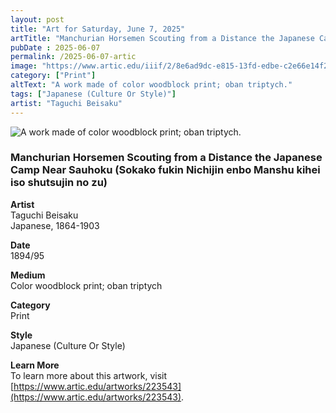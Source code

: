 ```yaml
---
layout: post
title: "Art for Saturday, June 7, 2025"
artTitle: "Manchurian Horsemen Scouting from a Distance the Japanese Camp Near Sauhoku (Sokako fukin Nichijin enbo Manshu kihei iso shutsujin no zu)"
pubDate : 2025-06-07
permalink: /2025-06-07-artic
image: "https://www.artic.edu/iiif/2/8e6ad9dc-e815-13fd-edbe-c2e66e14f247/full/1686,/0/default.jpg"
category: ["Print"]
altText: "A work made of color woodblock print; oban triptych."
tags: ["Japanese (Culture Or Style)"]
artist: "Taguchi Beisaku"
---
```

 
<img src='https://www.artic.edu/iiif/2/8e6ad9dc-e815-13fd-edbe-c2e66e14f247/full/1686,/0/default.jpg' alt='A work made of color woodblock print; oban triptych.' style='border-radius=5px'> 
 
### Manchurian Horsemen Scouting from a Distance the Japanese Camp Near Sauhoku (Sokako fukin Nichijin enbo Manshu kihei iso shutsujin no zu)
 
**Artist**<br>
Taguchi Beisaku<br>
Japanese, 1864-1903
 
**Date**<br>
1894/95
 
**Medium**<br>
Color woodblock print; oban triptych
 
**Category**<br>
Print
 
**Style**<br>
Japanese (Culture Or Style)
 
**Learn More**<br>
To learn more about this artwork, visit [https://www.artic.edu/artworks/223543](https://www.artic.edu/artworks/223543).
